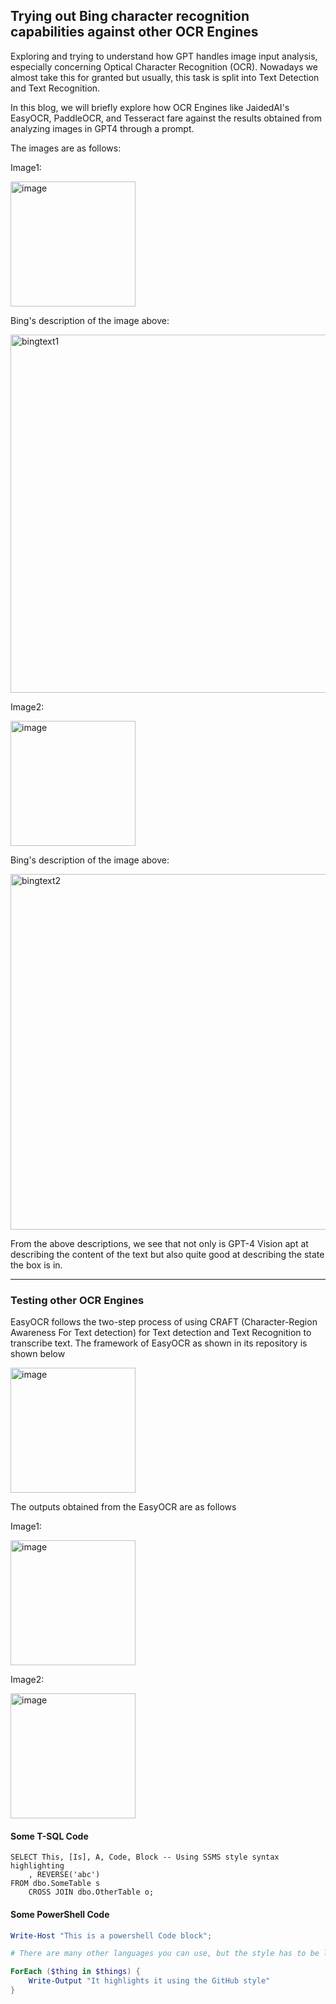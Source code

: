 ## Trying out Bing character recognition capabilities against other OCR Engines

Exploring and trying to understand how GPT handles image input analysis, especially concerning Optical Character Recognition (OCR). Nowadays we almost take this for granted but usually, this task is split into Text Detection and Text Recognition. 

In this blog, we will briefly explore how OCR Engines like JaidedAI's EasyOCR, PaddleOCR, and Tesseract fare against the results obtained from analyzing images in GPT4 through a prompt. 

The images are as follows: 

Image1:


<img width="200" alt="image" src="https://github.com/vijayvanapalli96/vijay.github.io/assets/46009628/a76bdd30-4536-4f17-ba59-d3881d7b2ffd">

Bing's description of the image above:

<img width="573" alt="bingtext1" src="https://github.com/vijayvanapalli96/vijay.github.io/assets/46009628/32ceb3c4-5e37-4a14-83d0-d2ede0c06257">


Image2: 


<img width="200" alt="image" src="https://github.com/vijayvanapalli96/vijay.github.io/assets/46009628/8c71158b-ef2b-493a-939e-356c95a403bd">

Bing's description of the image above:


<img width="569" alt="bingtext2" src="https://github.com/vijayvanapalli96/vijay.github.io/assets/46009628/1e866bee-d56a-4d35-a029-6ede7d7f94a3">

From the above descriptions, we see that not only is GPT-4 Vision apt at describing the content of the text but also quite good at describing the state the box is in. 



---

### Testing other OCR Engines

EasyOCR follows the two-step process of using CRAFT (Character-Region Awareness For Text detection) for Text detection and Text Recognition to transcribe text. The framework of EasyOCR as shown in its repository is shown below 

<img width="200" alt="image" src="https://github.com/vijayvanapalli96/vijay.github.io/assets/46009628/14893598-135c-4c76-abb6-172da1e65df3">

The outputs obtained from the EasyOCR are as follows 

Image1:

<img width="200" alt="image" src="https://github.com/vijayvanapalli96/vijay.github.io/assets/46009628/8c71158b-ef2b-493a-939e-356c95a403bd">

Image2:

<img width="200" alt="image" src="https://github.com/vijayvanapalli96/vijay.github.io/assets/46009628/8c71158b-ef2b-493a-939e-356c95a403bd">



#### Some T-SQL Code

```tsql
SELECT This, [Is], A, Code, Block -- Using SSMS style syntax highlighting
    , REVERSE('abc')
FROM dbo.SomeTable s
    CROSS JOIN dbo.OtherTable o;
```

#### Some PowerShell Code

```powershell
Write-Host "This is a powershell Code block";

# There are many other languages you can use, but the style has to be loaded first

ForEach ($thing in $things) {
    Write-Output "It highlights it using the GitHub style"
}
```
